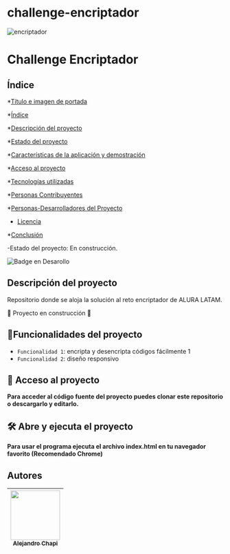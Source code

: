 # challenge-encriptador

![encriptador]()

<h1>Challenge Encriptador</h1>

## Índice

*[Título e imagen de portada](#Título-e-imagen-de-portada)

*[Índice](#índice)

*[Descripción del proyecto](#descripción-del-proyecto)

*[Estado del proyecto](#Estado-del-proyecto)

*[Características de la aplicación y demostración](#Características-de-la-aplicación-y-demostración)

*[Acceso al proyecto](#acceso-proyecto)

*[Tecnologías utilizadas](#tecnologías-utilizadas)

*[Personas Contribuyentes](#personas-contribuyentes)

*[Personas-Desarrolladores del Proyecto](#personas-desarrolladores)

* [Licencia](#licencia)

*[Conclusión](#conclusión)

-Estado del proyecto: En construcción.

![Badge en Desarollo](https://img.shields.io/badge/STATUS-EN%20DESAROLLO-green)

## Descripción del proyecto

Repositorio donde se aloja la solución al reto encriptador de ALURA LATAM.



:construction: Proyecto en construcción :construction:

## :hammer:Funcionalidades del proyecto

- `Funcionalidad 1`: encripta y desencripta códigos fácilmente 1
- `Funcionalidad 2`: diseño responsivo

## 📁 Acceso al proyecto

**Para acceder al código fuente del proyecto puedes clonar este repositorio o descargarlo y editarlo.**

## 🛠️ Abre y ejecuta el proyecto

**Para usar el programa ejecuta el archivo index.html en tu navegador favorito (Recomendado Chrome)**

## Autores

| [<img src="https://avatars.githubusercontent.com/u/83922158?s=96&v=4" width=115><br><sub>Alejandro Chapi</sub>](https://github.com/alejandrochapi94) 
| :---: | 
